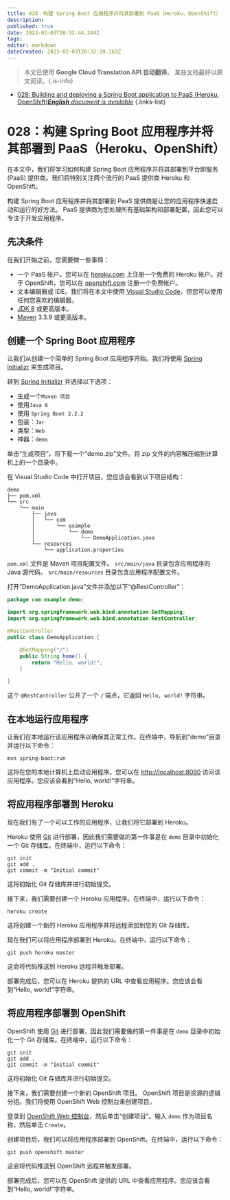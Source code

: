 ```yaml
---
title: 028：构建 Spring Boot 应用程序并将其部署到 PaaS（Heroku、OpenShift）
description: 
published: true
date: 2023-02-03T20:32:44.244Z
tags: 
editor: markdown
dateCreated: 2023-02-03T20:32:39.163Z
---
```


> 本文已使用 **Google Cloud Translation API 自动翻译**。
某些文档最好以原文阅读。{.is-info}



- [028: Building and deploying a Spring Boot application to PaaS (Heroku, OpenShift)***English** document is available*](/en/Knowledge-base/Spring-Boot/Learning/028-building-and-deploying-a-spring-boot-application-to-paas-heroku-openshift)
{.links-list}


# 028：构建 Spring Boot 应用程序并将其部署到 PaaS（Heroku、OpenShift）

在本文中，我们将学习如何构建 Spring Boot 应用程序并将其部署到平台即服务 (PaaS) 提供商。我们将特别关注两个流行的 PaaS 提供商 Heroku 和 OpenShift。

构建 Spring Boot 应用程序并将其部署到 PaaS 提供商是让您的应用程序快速启动和运行的好方法。 PaaS 提供商为您处理所有基础架构和部署配置，因此您可以专注于开发应用程序。

## 先决条件

在我们开始之前，您需要做一些事情：

* 一个 PaaS 帐户。您可以在 [heroku.com](https://www.heroku.com/) 上注册一个免费的 Heroku 帐户。对于 OpenShift，您可以在 [openshift.com](https://www.openshift.com/) 注册一个免费帐户。
* 文本编辑器或 IDE。我们将在本文中使用 [Visual Studio Code](https://code.visualstudio.com/)，但您可以使用任何您喜欢的编辑器。
* [JDK 8](https://adoptopenjdk.net/) 或更高版本。
* [Maven](https://maven.apache.org/) 3.3.9 或更高版本。

## 创建一个 Spring Boot 应用程序

让我们从创建一个简单的 Spring Boot 应用程序开始。我们将使用 [Spring Initializr](https://start.spring.io/) 来生成项目。

转到 [Spring Initializr](https://start.spring.io/) 并选择以下选项：

* 生成一个`Maven 项目`
* 使用`Java 8`
* 使用 `Spring Boot 2.2.2`
* 包装：`Jar`
* 类型：`Web`
* 神器：`demo`

单击“生成项目”，将下载一个“demo.zip”文件。将 zip 文件的内容解压缩到计算机上的一个目录中。

在 Visual Studio Code 中打开项目，您应该会看到以下项目结构：

```
demo
├── pom.xml
└── src
    └── main
        ├── java
        │   └── com
        │       └── example
        │           └── demo
        │               └── DemoApplication.java
        └── resources
            └── application.properties
```

`pom.xml` 文件是 Maven 项目配置文件。 `src/main/java` 目录包含应用程序的 Java 源代码。 `src/main/resources` 目录包含应用程序配置文件。

打开“DemoApplication.java”文件并添加以下“@RestController”：

```java
package com.example.demo;

import org.springframework.web.bind.annotation.GetMapping;
import org.springframework.web.bind.annotation.RestController;

@RestController
public class DemoApplication {

    @GetMapping("/")
    public String home() {
        return "Hello, world!";
    }

}
```

这个 `@RestController` 公开了一个 `/` 端点，它返回 `Hello, world!` 字符串。

## 在本地运行应用程序

让我们在本地运行该应用程序以确保其正常工作。在终端中，导航到“demo”目录并运行以下命令：

```
mvn spring-boot:run
```

这将在您的本地计算机上启动应用程序。您可以在 [http://localhost:8080](http://localhost:8080) 访问该应用程序。您应该会看到“Hello, world!”字符串。

## 将应用程序部署到 Heroku

现在我们有了一个可以工作的应用程序，让我们将它部署到 Heroku。

Heroku 使用 [Git](https://git-scm.com/) 进行部署，因此我们需要做的第一件事是在 `demo` 目录中初始化一个 Git 存储库。在终端中，运行以下命令：

```
git init
git add .
git commit -m "Initial commit"
```

这将初始化 Git 存储库并进行初始提交。

接下来，我们需要创建一个 Heroku 应用程序。在终端中，运行以下命令：

```
heroku create
```

这将创建一个新的 Heroku 应用程序并将远程添加到您的 Git 存储库。

现在我们可以将应用程序部署到 Heroku。在终端中，运行以下命令：

```
git push heroku master
```

这会将代码推送到 Heroku 远程并触发部署。

部署完成后，您可以在 Heroku 提供的 URL 中查看应用程序。您应该会看到“Hello, world!”字符串。

## 将应用程序部署到 OpenShift

OpenShift 使用 [Git](https://git-scm.com/) 进行部署，因此我们需要做的第一件事是在 `demo` 目录中初始化一个 Git 存储库。在终端中，运行以下命令：

```
git init
git add .
git commit -m "Initial commit"
```

这将初始化 Git 存储库并进行初始提交。

接下来，我们需要创建一个新的 OpenShift 项目。 OpenShift 项目是资源的逻辑分组。我们将使用 OpenShift Web 控制台来创建项目。

登录到 [OpenShift Web 控制台](https://console.openshift.com/)，然后单击“创建项目”。输入 `demo` 作为项目名称，然后单击 `Create`。

创建项目后，我们可以将应用程序部署到 OpenShift。在终端中，运行以下命令：

```
git push openshift master
```

这会将代码推送到 OpenShift 远程并触发部署。

部署完成后，您可以在 OpenShift 提供的 URL 中查看应用程序。您应该会看到“Hello, world!”字符串。